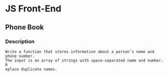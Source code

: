# JS Front-End

## Phone Book

### Description
    Write a function that stores information about a person’s name and phone number. 
    The input is an array of strings with space-separated name and number. R
    eplace duplicate names.